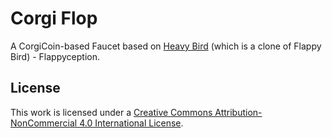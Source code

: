 # Corgi Flop

A CorgiCoin-based Faucet based on [Heavy Bird](https://github.com/marksteve/dtmb) (which is a clone of Flappy Bird) - Flappyception.

## License

This work is licensed under a [Creative Commons Attribution-NonCommercial 4.0 International License](http://creativecommons.org/licenses/by-nc/4.0/).
